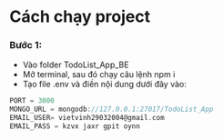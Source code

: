 # Cách chạy project

### Bước 1:
- Vào folder TodoList_App_BE
- Mở terminal, sau đó chạy câu lệnh npm i
- Tạo file .env và điền nội dung dưới đây vào: 

```c
PORT = 3000
MONGO_URL = mongodb://127.0.0.1:27017/TodoList_App
EMAIL_USER= vietvinh29032004@gmail.com
EMAIL_PASS = kzvx jaxr gpit oynn
```

